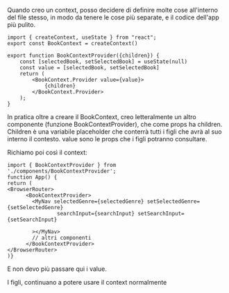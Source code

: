 Quando creo un context, posso decidere di definire molte cose all'interno del file stesso, in modo da tenere le cose più separate, e il codice dell'app più pulito.

```JSX
import { createContext, useState } from "react";
export const BookContext = createContext()

export function BookContextProvider({children}) {
    const [selectedBook, setSelectedBook] = useState(null)
    const value = [selectedBook, setSelectedBook]
    return (
        <BookContext.Provider value={value}>
            {children}
        </BookContext.Provider>
    );
}
```

In pratica oltre a creare il BookContext, creo letteralmente un altro componente (funzione BookContextProvider), che come props ha children.
Children è una variabile placeholder che conterrà tutti i figli che avrà al suo interno il contesto.
value sono le props che i figli potranno consultare.

Richiamo poi così il context:
```JSX
import { BookContextProvider } from './components/BookContextProvider';
function App() {
return (
<BrowserRouter>
      <BookContextProvider>
        <MyNav selectedGenre={selectedGenre} setSelectedGenre={setSelectedGenre}
                searchInput={searchInput} setSearchInput={setSearchInput}

        ></MyNav>
		// altri componenti
      </BookContextProvider>
</BrowserRouter>
)}
```
E non devo più passare qui i value.

I figli, continuano a potere usare il context normalmente